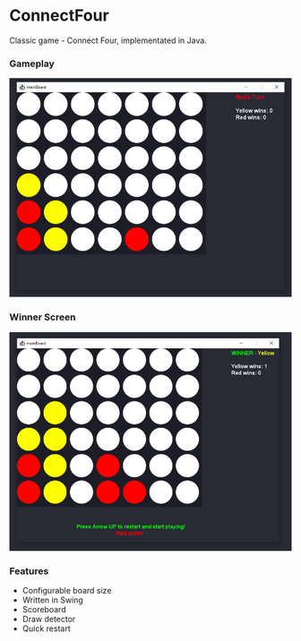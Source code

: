 # ConnectFour

Classic game - Connect Four, implementated in Java.

### Gameplay
![gameplay](./img/game1.PNG)

### Winner Screen
![gameplay](./img/gamefinish.PNG)

### Features
* Configurable board size
* Written in Swing
* Scoreboard
* Draw detector
* Quick restart
